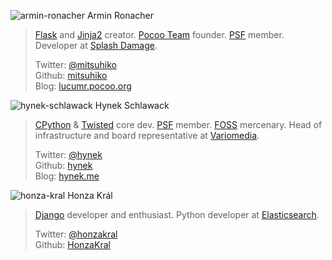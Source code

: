 ![armin-ronacher](http://dropbucket.ru/pyconru/speakers/armin-ronacher) Armin Ronacher

> [Flask](http://flask.pocoo.org/) and [Jinja2](http://jinja.pocoo.org/) creator. [Pocoo Team](http://www.pocoo.org/) founder. [PSF](https://www.python.org/psf) member. Developer at [Splash Damage](http://www.splashdamage.com/).
>
> Twitter: [@mitsuhiko](https://twitter.com/mitsuhiko)  
> Github: [mitsuhiko](https://github.com/mitsuhiko)  
> Blog: [lucumr.pocoo.org](http://lucumr.pocoo.org/)

![hynek-schlawack](http://dropbucket.ru/pyconru/speakers/hynek-schlawack) Hynek Schlawack

> [CPython](https://www.python.org/) & [Twisted](https://twistedmatrix.com/) core dev. [PSF](https://www.python.org/psf) member. [FOSS](http://en.wikipedia.org/wiki/Free_and_open-source_software) mercenary. Head of infrastructure and board representative at [Variomedia](http://www.variomedia.de/).
>
> Twitter: [@hynek](https://twitter.com/hynek)  
> Github: [hynek](https://github.com/hynek)  
> Blog: [hynek.me](http://hynek.me/)

![honza-kral](http://dropbucket.ru/pyconru/speakers/honza-kral) Honza Král

> [Django](https://www.djangoproject.com/) developer and enthusiast.  Python developer at [Elasticsearch](http://www.elasticsearch.org/).
>
> Twitter: [@honzakral](https://twitter.com/honzakral)  
> Github: [HonzaKral](https://github.com/HonzaKral)
